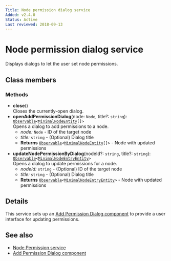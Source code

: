 ```yaml
---
Title: Node permission dialog service
Added: v2.4.0
Status: Active
Last reviewed: 2018-09-13
---
```


# Node permission dialog service

Displays dialogs to let the user set node permissions.

## Class members

### Methods

-   **close**()<br/>
    Closes the currently-open dialog.
-   **openAddPermissionDialog**(node: `Node`, title?: `string`): [`Observable`](http://reactivex.io/documentation/observable.html)`<`[`MinimalNodeEntity`](../content-services/document-library.model.md)`[]>`<br/>
    Opens a dialog to add permissions to a node.
    -   _node:_ `Node`  - ID of the target node
    -   _title:_ `string`  - (Optional) Dialog title
    -   **Returns** [`Observable`](http://reactivex.io/documentation/observable.html)`<`[`MinimalNodeEntity`](../content-services/document-library.model.md)`[]>` - Node with updated permissions
-   **updateNodePermissionByDialog**(nodeId?: `string`, title?: `string`): [`Observable`](http://reactivex.io/documentation/observable.html)`<`[`MinimalNodeEntryEntity`](../content-services/document-library.model.md)`>`<br/>
    Opens a dialog to update permissions for a node.
    -   _nodeId:_ `string`  - (Optional) ID of the target node
    -   _title:_ `string`  - (Optional) Dialog title
    -   **Returns** [`Observable`](http://reactivex.io/documentation/observable.html)`<`[`MinimalNodeEntryEntity`](../content-services/document-library.model.md)`>` - Node with updated permissions

## Details

This service sets up an [Add Permission Dialog component](../content-services/add-permission-dialog.component.md) to provide a user
interface for updating permissions. 

## See also

-   [Node Permission service](node-permission.service.md)
-   [Add Permission Dialog component](add-permission-dialog.component.md)
